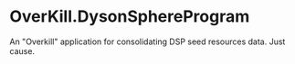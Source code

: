 # OverKill.DysonSphereProgram
An "Overkill" application for consolidating DSP seed resources data. Just cause.
